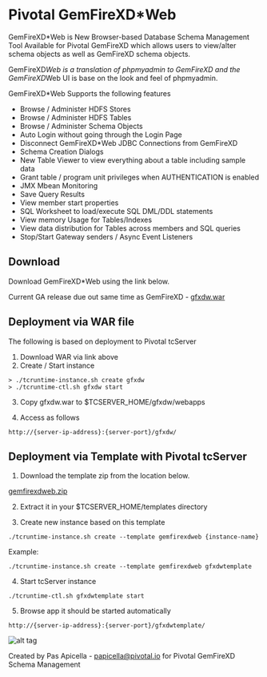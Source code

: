 <h1> Pivotal GemFireXD*Web </h1>

GemFireXD*Web is New Browser-based Database Schema Management Tool Available for Pivotal GemFireXD which allows users to view/alter schema objects as well as GemFireXD schema objects.

GemFireXD*Web is a translation of phpmyadmin to GemFireXD and the GemFireXD*Web UI is base on the look and feel of phpmyadmin.

GemFireXD*Web Supports the following features

<ul>
    <li>Browse / Administer HDFS Stores</li>
    <li>Browse / Administer HDFS Tables</li>
    <li>Browse / Administer Schema Objects</li>
    <li>Auto Login without going through the Login Page</li>
    <li>Disconnect GemFireXD*Web JDBC Connections from GemFireXD</li>
    <li>Schema Creation Dialogs</li>
    <li>New Table Viewer to view everything about a table including sample data</li>
    <li>Grant table / program unit privileges when AUTHENTICATION is enabled</li>
    <li>JMX Mbean Monitoring</li>
    <li>Save Query Results</li>
    <li>View member start properties</li>
    <li>SQL Worksheet to load/execute SQL DML/DDL statements</li>
    <li>View memory Usage for Tables/Indexes</li>
    <li>View data distribution for Tables across members and SQL queries</li>
    <li>Stop/Start Gateway senders / Async Event Listeners</li>
</ul>

<h2>Download</h2>

Download GemFireXD*Web using the link below. 

Current GA release due out same time as GemFireXD - <a href="https://dl.dropboxusercontent.com/u/15829935/fe-demos/GemFireXDWeb/download/gfxdw.war">gfxdw.war</a>

<h2>Deployment via WAR file</h2>

The following is based on deployment to Pivotal tcServer 

1. Download WAR via link above
2. Create / Start instance

```
> ./tcruntime-instance.sh create gfxdw
> ./tcruntime-ctl.sh gfxdw start
```

3. Copy gfxdw.war to $TCSERVER_HOME/gfxdw/webapps

4. Access as follows

```
http://{server-ip-address}:{server-port}/gfxdw/
```

<h2>Deployment via Template with Pivotal tcServer</h2>

1. Download the template zip from the location below.

<a href="https://dl.dropboxusercontent.com/u/15829935/fe-demos/GemFireXDWeb/download/gemfirexdweb.zip">gemfirexdweb.zip</a>

2. Extract it in your $TCSERVER_HOME/templates directory

3. Create new instance based on this template

```
./tcruntime-instance.sh create --template gemfirexdweb {instance-name}
```

Example:

```
./tcruntime-instance.sh create --template gemfirexdweb gfxdwtemplate
```

4. Start tcServer instance

```
./tcruntime-ctl.sh gfxdwtemplate start
```

5. Browse app it should be started automatically

```
http://{server-ip-address}:{server-port}/gfxdwtemplate/
```


![alt tag](https://dl.dropboxusercontent.com/u/15829935/fe-demos/GemFireXDWeb/images/welcome.png)

Created by Pas Apicella - <a href="mailto:papicella@pivotal.io">papicella@pivotal.io</a> for Pivotal GemFireXD Schema Management

